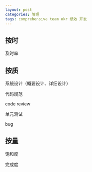 ```yaml
---
layout: post
categories: 管理
tags: comprehensive team okr 绩效 开发
---
```




## 按时

及时率

## 按质

系统设计（概要设计、详细设计）

代码规范

code review

单元测试

bug

## 按量

饱和度

完成度

